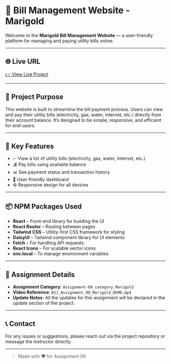 # 🔌 Bill Management Website - Marigold

Welcome to the **Marigold Bill Management Website** — a user-friendly platform for managing and paying utility bills online.

---

## 🌐 Live URL

[👉 View Live Project]( https://my-a-9b-11-project.web.app)

---

## 📌 Project Purpose

This website is built to streamline the bill payment process. Users can view and pay their utility bills (electricity, gas, water, internet, etc.) directly from their account balance. It’s designed to be simple, responsive, and efficient for end-users.

---

## 🚀 Key Features

- ✅ View a list of utility bills (electricity, gas, water, internet, etc.)
- 💰 Pay bills using available balance
- 📊 See payment status and transaction history
- 👤 User-friendly dashboard
- ⚙️ Responsive design for all devices

---

## 📦 NPM Packages Used

- **React** – Front-end library for building the UI
- **React Router** – Routing between pages
- **Tailwind CSS** – Utility-first CSS framework for styling
- **DaisyUI** – Tailwind component library for UI elements
- **Fetch** – For handling API requests
- **React Icons** – For scalable vector icons
- **env.local** – To manage environment variables 

---

## 📁 Assignment Details

- **Assignment Category**: `Assignment-09_category_Marigold`
- **Video Reference**: `B11_Assignment_09_Marigold_DEMO.mp4`
- **Update Notes**: All the updates for this assignment will be declared in the update section of the project.

---

## 📞 Contact

For any issues or suggestions, please reach out via the project repository or message the instructor directly.

---

> Made with ❤️ for Assignment 09

